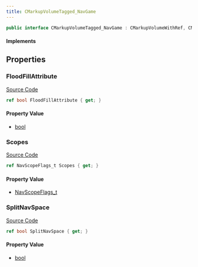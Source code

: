 ```yaml
---
title: CMarkupVolumeTagged_NavGame
---
```


```csharp
public interface CMarkupVolumeTagged_NavGame : CMarkupVolumeWithRef, CMarkupVolumeTagged, CMarkupVolume, CBaseModelEntity, CBaseEntity, CEntityInstance, ISchemaClass<CEntityInstance>, ISchemaClass<CBaseEntity>, ISchemaClass<CBaseModelEntity>, ISchemaClass<CMarkupVolume>, ISchemaClass<CMarkupVolumeTagged>, ISchemaClass<CMarkupVolumeWithRef>, ISchemaClass<CMarkupVolumeTagged_NavGame>, ISchemaField, ISchemaClass, INativeHandle
```

#### Implements

## Properties

### FloodFillAttribute

[Source Code](https://github.com/swiftly-solution/swiftlys2/blob/beta/managed/src/SwiftlyS2.Generated/Schemas/Interfaces/CMarkupVolumeTagged_NavGame.cs#L18)

```csharp
ref bool FloodFillAttribute { get; }
```

#### Property Value

- [bool](https://learn.microsoft.com/dotnet/api/system.boolean)

### Scopes

[Source Code](https://github.com/swiftly-solution/swiftlys2/blob/beta/managed/src/SwiftlyS2.Generated/Schemas/Interfaces/CMarkupVolumeTagged_NavGame.cs#L16)

```csharp
ref NavScopeFlags_t Scopes { get; }
```

#### Property Value

- [NavScopeFlags_t](/docs/api/shared/schemadefinitions/navscopeflags_t)

### SplitNavSpace

[Source Code](https://github.com/swiftly-solution/swiftlys2/blob/beta/managed/src/SwiftlyS2.Generated/Schemas/Interfaces/CMarkupVolumeTagged_NavGame.cs#L20)

```csharp
ref bool SplitNavSpace { get; }
```

#### Property Value

- [bool](https://learn.microsoft.com/dotnet/api/system.boolean)

